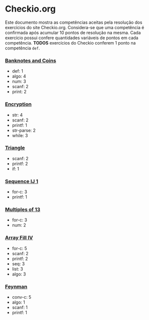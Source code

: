 Checkio.org
===========

Este documento mostra as competências aceitas pela resolução dos exercícios do site Checkio.org. Considera-se que uma competência é confirmada após acumular 10 pontos de resolução na mesma. Cada exercício possui confere quantidades variáveis de pontos em cada competência. **TODOS** exercícios do Checkio conferem 1 ponto na competência `def`. 


### [Banknotes and Coins](https://www.beecrowd.com.br/judge/en/problems/view/1021)

* def: 1
* algo: 4
* num: 3
* scanf: 2
* print: 2

### [Encryption](https://www.beecrowd.com.br/judge/en/problems/view/1024)

* str: 4
* scanf: 2
* printf: 1
* str-parse: 2
* while: 3

### [Triangle](https://www.beecrowd.com.br/judge/en/problems/view/1043)

* scanf: 2
* printf: 2
* if: 1

### [Sequence IJ 1](https://www.beecrowd.com.br/judge/en/problems/view/1095)

* for-c: 3
* printf: 1 

### [Multiples of 13](https://www.beecrowd.com.br/judge/en/problems/view/1132)

* for-c: 3
* num: 2

### [Array Fill IV](https://www.beecrowd.com.br/judge/en/problems/view/1179)

* for-c: 5
* scanf: 2
* printf: 2
* seq: 3
* list: 3
* algo: 3

### [Feynman](https://www.beecrowd.com.br/judge/en/problems/view/1323)

* conv-c: 5
* algo: 1
* scanf: 1
* printf: 1

